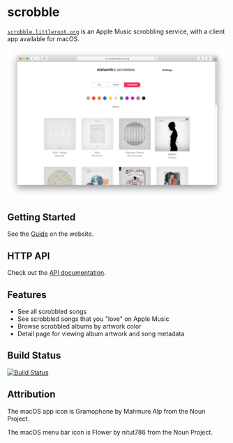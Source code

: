 # scrobble

[`scrobble.littleroot.org`](https://scrobble.littleroot.org) is an Apple Music scrobbling
service, with a client app available for macOS.

![Scrobbled by color: white](assets/scrobbled_color_white.png)

## Getting Started

See the [Guide](https://scrobble.littleroot.org/doc/guide) on the website.

## HTTP API

Check out the [API documentation](https://scrobble.littleroot.org/doc/api/v1).

## Features

* See all scrobbled songs
* See scrobbled songs that you "love" on Apple Music
* Browse scrobbled albums by artwork color
* Detail page for viewing album artwork and song metadata

## Build Status

[![Build Status](https://travis-ci.org/nishanths/scrobble.svg?branch=master)](https://travis-ci.org/nishanths/scrobble)

## Attribution

The macOS app icon is Gramophone by Mahmure Alp from the Noun Project.

The macOS menu bar icon is Flower by nitut786 from the Noun Project.
